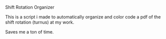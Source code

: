 Shift Rotation Organizer

This is a script i made to automatically organize and color code a pdf of the shift rotation (turnus) at my work.

Saves me a ton of time.
